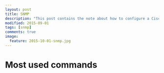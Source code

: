 ```yaml
---
layout: post
title: SNMP
description: "This post contains the note about how to configure a Cisco c7200 router with GNS3."
modified: 2015-09-01
tags: [snmp]
comments: true
image:
  feature: 2015-10-01-snmp.jpg
---
```


# Most used commands

